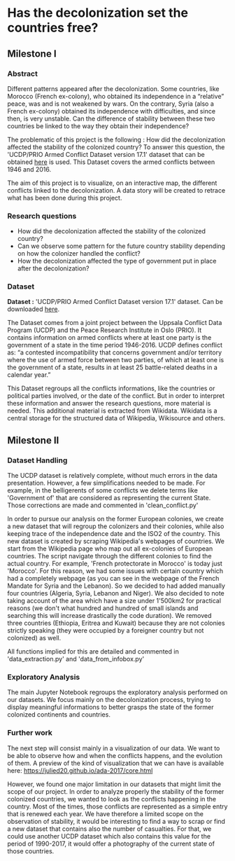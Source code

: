 # Has the decolonization set the countries free?

## Milestone I

### Abstract

Different patterns appeared after the decolonization. Some countries, like Morocco (French ex-colony), who obtained its independence in a “relative” peace, was and is not weakened by wars. On the contrary, Syria (also a French ex-colony) obtained its independence with difficulties, and since then, is very unstable. Can the difference of stability between these two countries be linked to the way they obtain their independence?

The problematic of this project is the following : How did the decolonization affected the stability of the colonized country? To answer this question, the 'UCDP/PRIO Armed Conflict Dataset version 17.1' dataset that can be obtained [here](http://ucdp.uu.se/downloads/) is used. This Dataset covers the armed conflicts between 1946 and 2016.

The aim of this project is to visualize, on an interactive map, the different conflicts linked to the decolonization. A data story will be created to retrace what has been done during this project.

### Research questions

- How did the decolonization affected the stability of the colonized country?
- Can we observe some pattern for the future country stability depending on how the colonizer handled the conflict?
- How the decolonization affected the type of government put in place after the decolonization?

### Dataset

**Dataset :** 'UCDP/PRIO Armed Conflict Dataset version 17.1' dataset. Can be downloaded [here](http://ucdp.uu.se/downloads/).

The Dataset comes from a joint project between the Uppsala Conflict Data Program (UCDP) and the Peace Research Institute in Oslo (PRIO).
It contains information on armed conflicts where at least one party is the government of a state in the time period 1946-2016.
UCDP defines conflict as: “a contested incompatibility that concerns government and/or territory where the use of armed force between two parties, of which at least one is the government of a state, results in at least 25 battle-related deaths in a calendar year.”

This Dataset regroups all the conflicts informations, like the countries or political parties involved, or the date of the conflict. But in order to interpret these information and answer the research questions, more material is needed.
This additional material is extracted from Wikidata. Wikidata is a central storage for the structured data of Wikipedia, Wikisource and others.

## Milestone II

### Dataset Handling

The UCDP dataset is relatively complete, without much errors in the data presentation. However, a few simplifications needed to be made. For example, in the belligerents of some conflicts we delete terms like 'Government of' that are considered as representing the current State. Those corrections are made and commented in 'clean_conflict.py'

In order to pursue our analysis on the former European colonies, we create a new dataset that will regroup the colonizers and their colonies, while also keeping trace of the independence date and the ISO2 of the country. This new dataset is created by scraping Wikipedia's webpages of countries. We start from the Wikipedia page who map out all ex-colonies of European countries. The script navigate through the different colonies to find the actual country. For example, 'French protectorate in Morocco' is today just 'Morocco'. For this reason, we had some issues with certain country which had a completely webpage (as you can see in the webpage of the French Mandate for Syria and the Lebanon). So we decided to had added manually four countries (Algeria, Syria, Lebanon and Niger). We also decided to note taking account of the area which have a size under 1'500km2 for practical reasons (we don't what hundred and hundred of small islands and searching this will increase drastically the code duration). We removed three countries (Ethiopia, Eritrea and Kuwait) because they are not colonies strictly speaking (they were occupied by a foreigner country but not colonized) as well.

All functions implied for this are detailed and commented in 'data_extraction.py' and 'data_from_infobox.py'


### Exploratory Analysis

The main Jupyter Notebook regroups the exploratory analysis performed on our datasets. We focus mainly on the decolonization process, trying to display meaningful informations to better grasps the state of the former colonized continents and countries.

### Further work

The next step will consist mainly in a visualization of our data. We want to be able to observe how and when the conflicts happens, and the evolution of them.
A preview of the kind of visualization that we can have is available here: https://julied20.github.io/ada-2017/core.html

However, we found one major limitation in our datasets that might limit the scope of our project. In order to analyze properly the stability of the former colonized countries, we wanted to look as the conflicts happening in the country. Most of the times, those conflicts are represented as a simple entry that is renewed each year. We have therefore a limited scope on the observation of stability, it would be interesting to find a way to scrap or find a new dataset that contains also the number of casualties. For that, we could use another UCDP dataset which also contains this value for the period of 1990-2017, it would offer a photography of the current state of those countries.
